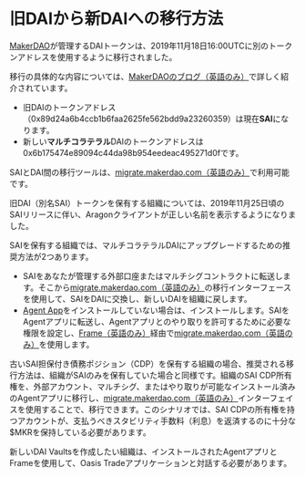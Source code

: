# 旧DAIから新DAIへの移行方法

[MakerDAO](https://makerdao.com/)が管理するDAIトークンは、2019年11月18日16:00UTCに別のトークンアドレスを使用するように移行されました。

移行の具体的な内容については、[MakerDAOのブログ（英語のみ）](https://blog.makerdao.com/multi-collateral-dai-is-live/)で詳しく紹介されています。

* 旧DAIのトークンアドレス（0x89d24a6b4ccb1b6faa2625fe562bdd9a23260359）は現在**SAI**になります。
* 新しい**マルチコラテラル**DAIのトークンアドレスは0x6b175474e89094c44da98b954eedeac495271d0fです。

SAIとDAI間の移行ツールは、[migrate.makerdao.com（英語のみ）](https://migrate.makerdao.com/)で利用可能です。

旧DAI（別名SAI）トークンを保有する組織については、2019年11月25日頃のSAIリリースに伴い、Aragonクライアントが正しい名前を表示するようになりました。

SAIを保有する組織では、マルチコラテラルDAIにアップグレードするための推奨方法が2つあります。

* SAIをあなたが管理する外部口座またはマルチシグコントラクトに転送します。そこから[migrate.makerdao.com（英語のみ）](https://migrate.makerdao.com/)の移行インターフェースを使用して、SAIをDAIに交換し、新しいDAIを組織に戻します。
* [Agent App](../../products/aragon-client/explore-template-dao/what-are-apps/agent-app/)をインストールしていない場合は、インストールします。SAIをAgentアプリに転送し、Agentアプリとのやり取りを許可するために必要な権限を設定し、[Frame（英語のみ）](https://frame.sh/)経由で[migrate.makerdao.com（英語のみ）](https://migrate.makerdao.com/)を使用します。

古いSAI担保付き債務ポジション（CDP）を保有する組織の場合、推奨される移行方法は、組織がSAIのみを保有していた場合と同様です。組織のSAI CDP所有権を、外部アカウント、マルチシグ、またはやり取りが可能なインストール済みのAgentアプリに移行し、[migrate.makerdao.com（英語のみ）](https://migrate.makerdao.com/)インターフェイスを使用することで、移行できます。このシナリオでは、SAI CDPの所有権を持つアカウントが、支払うべきスタビリティ手数料（利息）を返済するのに十分な$MKRを保持している必要があります。

新しいDAI Vaultsを作成したい組織は、インストールされたAgentアプリとFrameを使用して、Oasis Tradeアプリケーションと対話する必要があります。

